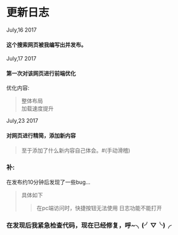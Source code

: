 # 更新日志
July,16 2017
#### 这个搜索网页被我编写出并发布。

July,17 2017
#### 第一次对该网页进行前端优化
优化内容:
>整体布局   
>加载速度提升

July,23 2017  
#### 对网页进行精简，添加新内容
>至于添加了什么新内容自己体会。#(手动滑稽)
### 补:
在发布约10分钟后发现了一些bug…
>具体如下
>>在pc端访问时，快捷按钮无法使用
>>日志功能不能打开
### 在发现后我紧急检查代码，现在已经修复，呼~╮(╯▽╰)╭

